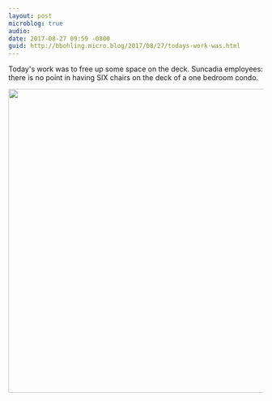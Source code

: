 ```yaml
---
layout: post
microblog: true
audio: 
date: 2017-08-27 09:59 -0800
guid: http://bbohling.micro.blog/2017/08/27/todays-work-was.html
---
```

Today's work was to free up some space on the deck. Suncadia employees: there is no point in having SIX chairs on the deck of a one bedroom condo.

<img src="http://bbohling.micro.blog/uploads/2017/09b39f0fc2.jpg" width="600" height="600" />
